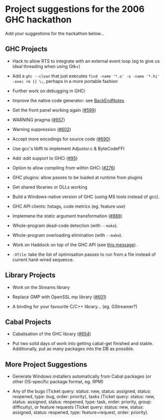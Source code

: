 # Project suggestions for the 2006 GHC hackathon



Add your suggestions for the hackathon below...


## GHC Projects


- Hack to allow RTS to integrate with an external event loop (eg to give us ideal threading when using Gtk+)

- Add a `ghc --clean` that just executes `find -name '*.o' -o -name '*.hi' -exec rm {} \;`, perhaps in a more portable fashion

- Further work on debugging in GHCi

- Improve the native code generator: see [BackEndNotes](back-end-notes)

- Get the front panel working again ([\#599](https://gitlab.staging.haskell.org/ghc/ghc/issues/599))

- WARNING pragma ([\#657](https://gitlab.staging.haskell.org/ghc/ghc/issues/657))

- Warning suppression ([\#602](https://gitlab.staging.haskell.org/ghc/ghc/issues/602))

- Accept more encodings for source code ([\#690](https://gitlab.staging.haskell.org/ghc/ghc/issues/690))

- Use gcc's libffi to implement Adjustor.c & ByteCodeFFI

- Add :edit support to GHCi ([\#95](https://gitlab.staging.haskell.org/ghc/ghc/issues/95))

- Option to allow compiling from within GHCi ([\#276](https://gitlab.staging.haskell.org/ghc/ghc/issues/276))

- GHC plugins: allow passes to be loaded at runtime from plugins

- Get shared libraries or DLLs working

- Build a Windows-native version of GHC (using MS tools instead of gcc).

- GHC API clients: hstags, code metrics (eg. feature use)

- Implemene the static argument transformation ([\#888](https://gitlab.staging.haskell.org/ghc/ghc/issues/888))

- Whole-program dead-code detection (with `--make`).

- Whole-program overloading elimination (with `--make`).


 


- Work on Haddock on top of the GHC API (see [
  this message](http://www.haskell.org/pipermail/haskell/2006-August/018415.html)).

- `-Ofile`: take the list of optimisation passes to run from a file instead of current hard-wired sequence.

## Library Projects


- Work on the Streams library

- Replace GMP with OpenSSL mp library ([\#601](https://gitlab.staging.haskell.org/ghc/ghc/issues/601))

- A binding for your favourite C/C++ library...  (eg. GStreamer?)

## Cabal Projects


- Cabalisation of the GHC library ([\#654](https://gitlab.staging.haskell.org/ghc/ghc/issues/654))

- Put two solid days of work into getting cabal-get finished and stable.  Additionally, put as many packages into the DB as possible.

## More Project Suggestions


- Generate Windows installers automatically from Cabal packages (or
  other OS-specific package format, eg. RPM)

- Any of the bugs (Ticket query: status: new, status: assigned,
  status: reopened, type: bug, order: priority), tasks (Ticket query:
  status: new, status: assigned, status: reopened, type: task, order: priority,
  group: difficulty), or feature requests (Ticket query: status: new,
  status: assigned, status: reopened, type: feature+request, order: priority).

